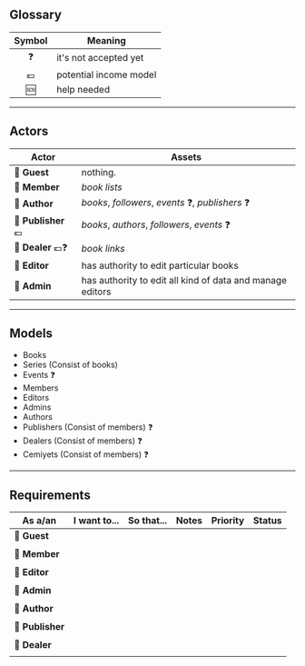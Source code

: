 ## Glossary

| Symbol | Meaning |
|:-:|--|
| ❓ | it's not accepted yet |
| 💶 | potential income model |
| 🆘 | help needed |

---

## Actors

| Actor | Assets |
|--|--|
| 👻 **Guest** | nothing. |
| 👤 **Member** | *book lists* |
| 👤 **Author** | *books*, *followers*, *events* ❓, *publishers* ❓ |
| 👥 **Publisher** 💶 | *books*, *authors*, *followers*, *events* ❓ |
| 👥 **Dealer** 💶❓ | *book links* |
| 👥 **Editor** | has authority to edit particular books |
| 👥 **Admin** | has authority to edit all kind of data and manage editors |

---

## Models

- Books
- Series (Consist of books)
- Events ❓
- Members
- Editors
- Admins
- Authors
- Publishers (Consist of members) ❓
- Dealers (Consist of members) ❓
- Cemiyets (Consist of members) ❓

---

## Requirements

| As a/an | I want to... | So that... | Notes | Priority | Status |
|--|--|--|--|--|--|
| 👻 **Guest** |   |   |   |   |   |
|   |   |   |   |   |   |
| 👤 **Member** |   |   |   |   |   |
|   |   |   |   |   |   |
| 👥 **Editor** |   |   |   |   |   |
|   |   |   |   |   |   |
| 👥 **Admin** |   |   |   |   |   |
|   |   |   |   |   |   |
| 👤 **Author** |   |   |   |   |   |
|   |   |   |   |   |   |
| 👥 **Publisher** |   |   |   |   |   |
|   |   |   |   |   |   |
| 👥 **Dealer** |   |   |   |   |   |
|   |   |   |   |   |   |
